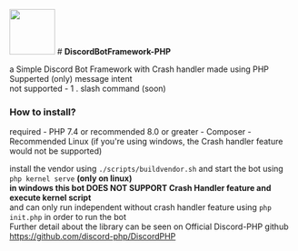 <img src="https://cdn.discordapp.com/attachments/997562428529328188/1027912099848007680/Framework_Logo.png" width="80"> # <b>DiscordBotFramework-PHP</b>

a Simple Discord Bot Framework with Crash handler made using PHP
<br>Supperted (only) message intent<br>
not supported  - 1 . slash command (soon)
<h3>How to install?</h3>
required  - PHP 7.4 or recommended 8.0 or greater
          - Composer
          - Recommended Linux (if you're using windows, the Crash handler feature would not be supported)
          

install the vendor using ``` ./scripts/buildvendor.sh ```
and start the bot using  ``` php kernel serve ``` <b>(only on linux)</b><br>
<b>in windows this bot DOES NOT SUPPORT Crash Handler feature and execute kernel script</b> <br>
and can only run independent without crash handler feature using ``` php init.php ``` in order to run the bot <br>
Further detail about the library can be seen on Official Discord-PHP github https://github.com/discord-php/DiscordPHP

